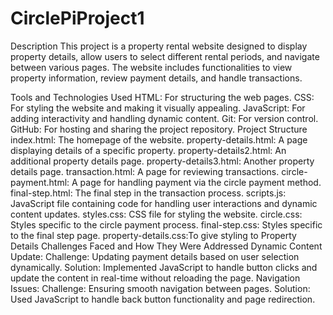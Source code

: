 # CirclePiProject1

Description
This project is a property rental website designed to display property details, allow users to select different rental periods, and navigate between various pages. The website includes functionalities to view property information, review payment details, and handle transactions.

Tools and Technologies Used
HTML: For structuring the web pages.
CSS: For styling the website and making it visually appealing.
JavaScript: For adding interactivity and handling dynamic content.
Git: For version control.
GitHub: For hosting and sharing the project repository.
Project Structure
index.html: The homepage of the website.
property-details.html: A page displaying details of a specific property.
property-details2.html: An additional property details page.
property-details3.html: Another property details page.
transaction.html: A page for reviewing transactions.
circle-payment.html: A page for handling payment via the circle payment method.
final-step.html: The final step in the transaction process.
scripts.js: JavaScript file containing code for handling user interactions and dynamic content updates.
styles.css: CSS file for styling the website.
circle.css: Styles specific to the circle payment process.
final-step.css: Styles specific to the final step page.
property-details.css:To give styling to Property Details
Challenges Faced and How They Were Addressed
Dynamic Content Update:
Challenge: Updating payment details based on user selection dynamically.
Solution: Implemented JavaScript to handle button clicks and update the content in real-time without reloading the page.
Navigation Issues:
Challenge: Ensuring smooth navigation between pages.
Solution: Used JavaScript to handle back button functionality and page redirection.
